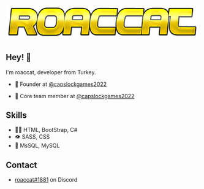 <h1 align="center">
  <img src="https://raw.githubusercontent.com/roaccat/roaccat/main/roaccat.png" alt="roaccat" />
</h1>

## Hey! 👋
I'm roaccat, developer from Turkey.

- 🧭 Founder at [@capslockgames2022](https://github.com/capslockgames2022)

- 👥 Core team member at [@capslockgames2022](https://github.com/capslockgames2022)

## Skills
- 👨‍💻 HTML, BootStrap, C#
- 👁️ SASS, CSS
- 💽 MsSQL, MySQL

## Contact
- [roaccat#1881](./) on Discord
